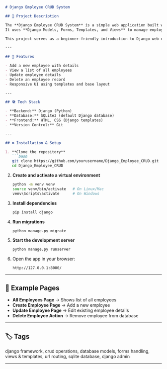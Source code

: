 ````markdown
# Django Employee CRUD System

## 📌 Project Description

The **Django Employee CRUD System** is a simple web application built with Django that demonstrates basic **Create, Read, Update, and Delete (CRUD)** operations on an Employee model.  
It uses **Django Models, Forms, Templates, and Views** to manage employee data with a SQLite database.  

This project serves as a beginner-friendly introduction to Django web development and database management.

---

## 🚀 Features

- Add a new employee with details  
- View a list of all employees  
- Update employee details  
- Delete an employee record  
- Responsive UI using templates and base layout

---

## 🛠 Tech Stack

- **Backend:** Django (Python)  
- **Database:** SQLite3 (default Django database)  
- **Frontend:** HTML, CSS (Django templates)  
- **Version Control:** Git

---

## ⚙️ Installation & Setup

1. **Clone the repository**
   ```bash
   git clone https://github.com/yourusername/Django_Employee_CRUD.git
   cd Django_Employee_CRUD
````

2. **Create and activate a virtual environment**

   ```bash
   python -m venv venv
   source venv/bin/activate   # On Linux/Mac
   venv\Scripts\activate      # On Windows
   ```

3. **Install dependencies**

   ```bash
   pip install django
   ```

4. **Run migrations**

   ```bash
   python manage.py migrate
   ```

5. **Start the development server**

   ```bash
   python manage.py runserver
   ```

6. Open the app in your browser:

   ```
   http://127.0.0.1:8000/
   ```

---

## 📑 Example Pages

* **All Employees Page** → Shows list of all employees
* **Create Employee Page** → Add a new employee
* **Update Employee Page** → Edit existing employee details
* **Delete Employee Action** → Remove employee from database

---

## 🏷️ Tags

django framework, crud operations, database models, forms handling, views & templates, url routing, sqlite database, django admin

---
